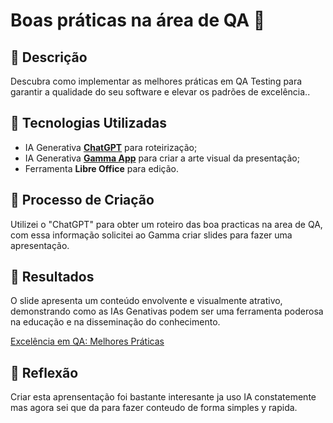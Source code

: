 # Boas práticas na área de QA  🌌

## 📒 Descrição
Descubra como implementar as melhores práticas em QA Testing para garantir a qualidade do seu software e elevar os padrões de excelência..

## 🤖 Tecnologias Utilizadas
- IA Generativa **[ChatGPT](https://chat.openai.com)** para roteirização;
- IA Generativa **[Gamma App](https://gamma.app/)** para criar a arte visual da  presentação;
- Ferramenta **Libre Office** para edição.

## 🧐 Processo de Criação
Utilizei o "ChatGPT" para obter um roteiro das boa practicas na area de QA, com essa informação solicitei ao Gamma criar slides para fazer uma apresentação. 

## 🚀 Resultados
O slide apresenta um conteúdo envolvente e visualmente atrativo, demonstrando como as IAs Genativas podem ser uma ferramenta poderosa na educação e na disseminação do conhecimento.

[Excelência em QA: Melhores Práticas]([https://gamma.app/docs/Introducao-ao-QA-Testing-yn914igaqiayvhg?mode=doc](https://excelencia-em-qa-melhore-o1qiqow.gamma.site/))

## 💭 Reflexão
Criar esta aprensentação foi bastante interesante ja uso IA constatemente mas agora sei que da para fazer conteudo de forma simples y rapida.
